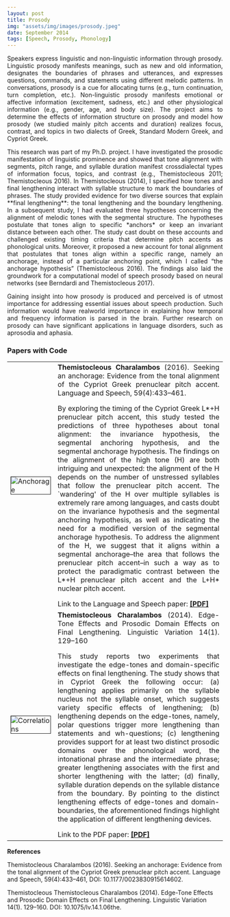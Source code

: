 ```yaml
---
layout: post
title: Prosody
img: "assets/img/images/prosody.jpeg"
date: September 2014
tags: [Speech, Prosody, Phonology]
---
```




<p style="text-align: justify;">Speakers express linguistic and non-linguistic information through prosody. Linguistic prosody manifests meanings, such as new and old information, designates the boundaries of phrases and utterances, and expresses questions, commands, and statements using different melodic patterns. In conversations, prosody is a cue for allocating turns (e.g., turn continuation, turn completion, etc.). Non-linguistic prosody manifests emotional or affective information (excitement, sadness, etc.) and other physiological information (e.g., gender, age, and body size). The project aims to determine the effects of information structure on prosody and model how prosody (we studied mainly pitch accents and duration) realizes focus, contrast, and topics in two dialects of Greek, Standard Modern Greek, and Cypriot Greek.</p>

<p style="text-align: justify;">This research was part of my Ph.D. project. I have investigated the prosodic manifestation of linguistic prominence and showed that tone alignment with segments, pitch range, and syllable duration manifest crossdialectal types of information focus, topics, and contrast (e.g., Themistocleous 2011; Themistocleous 2016). In Themistocleous (2014), I specified how tones and final lengthening interact with syllable structure to mark the boundaries of phrases. The study provided evidence for two diverse sources that explain **final lengthening**: the tonal lengthening and the boundary lengthening. In a subsequent study, I had evaluated three hypotheses concerning the alignment of melodic tones with the segmental structure. The hypotheses postulate that tones align to specific *anchors* or keep an invariant distance between each other. The study cast doubt on these accounts and challenged existing timing criteria that determine pitch accents as phonological units. Moreover, it proposed a new account for tonal alignment that postulates that tones align within a specific range, namely an anchorage, instead of a particular anchoring point, which I called “the anchorage hypothesis” (Themistocleous 2016). The findings also laid the groundwork for a computational model of speech prosody based on neural networks (see Berndardi and Themistocleous 2017).</p>

<p style="text-align: justify;">Gaining insight into how prosody is produced and perceived is of utmost importance for addressing essential issues about speech production. Such information would have realworld importance in explaining how temporal and frequency information is parsed in the brain. Further research on prosody can have significant applications in language disorders, such as aprosodia and aphasia.</p>

<h3>Papers with Code</h3>

<table>
<tr style="">
<td style="border-" width="20%" class="zoom-effect"><img
src="{{base.url}}/assets/img/img_papers/anchorageplot.png" border="1" alt="Anchorage" align="middle"></td>
<td style="border-" width="80%"><a
href="https://journals.sagepub.com/doi/full/10.1177/0023830915614602"></a><div style="text-align: justify;"><strong>Themistocleous
Charalambos </strong>(2016). Seeking an anchorage: Evidence from the tonal alignment of
the Cypriot Greek prenuclear pitch accent. Language and Speech, 59(4):433–461.<p></p>By exploring
the timing of the Cypriot Greek L*+H prenuclear pitch accent, this study tested the predictions of
three hypotheses about tonal alignment: the invariance hypothesis, the segmental anchoring
hypothesis, and the segmental anchorage hypothesis. The findings on the alignment of the high tone
(H) are both intriguing and unexpected: the alignment of the H depends on the number of unstressed
syllables that follow the prenuclear pitch accent. The `wandering' of the H over multiple syllables
is extremely rare among languages, and casts doubt on the invariance hypothesis and the segmental
anchoring hypothesis, as well as indicating the need for a modified version of the segmental
anchorage hypothesis. To address the alignment of the H, we suggest that it aligns within a
segmental anchorage–the area that follows the prenuclear pitch accent–in such a way as to protect
the paradigmatic contrast between the L*+H prenuclear pitch accent and the L+H* nuclear pitch
accent.<p></p></div>
Link to the Language and Speech paper: <a href="{{base.url}}/{{base.url}}/assets/papers/anchorage.pdf"><b>[PDF]</b></a></td>
</tr>
<tr style="">
<td style="border-" class="zoom-effect"><img src="{{base.url}}/assets/img/img_papers/lengthening.png"
border="1" alt="Correlations" align="middle"></td>
<td style="border-"><a
href="https://benjamins.com/catalog/lv.14.1.06the"></a><div style="text-align: justify;"><strong>Themistocleous Charalambos
</strong> (2014). Edge-Tone Effects and Prosodic Domain Effects on Final Lengthening.
Linguistic Variation 14(1). 129–160<p></p>This study reports two experiments that investigate the
edge-tones and domain-specific effects on final lengthening. The study shows that in Cypriot Greek
the following occur: (a) lengthening applies primarily on the syllable nucleus not the syllable
onset, which suggests variety specific effects of lengthening; (b) lengthening depends on the
edge-tones, namely, polar questions trigger more lengthening than statements and wh-questions; (c)
lengthening provides support for at least two distinct prosodic domains over the phonological word,
the intonational phrase and the intermediate phrase; greater lengthening associates with the first
and shorter lengthening with the latter; (d) finally, syllable duration depends on the syllable
distance from the boundary. By pointing to the distinct lengthening effects of edge-tones and
domain-boundaries, the aforementioned findings highlight the application of different lengthening
devices.<p></p></div>Link to the PDF paper: <a href="{{base.url}}/{{base.url}}/assets/papers/lengthening.pdf"><b>[PDF]</b></a></td>
</tr>
</table>


**References**

Themistocleous Charalambos (2016). Seeking an anchorage: Evidence from the tonal alignment of the Cypriot Greek prenuclear pitch accent. Language and Speech, 59(4):433–461, DOI: 10.1177/0023830915614602.


Themistocleous	Themistocleous Charalambos (2014). Edge-Tone Effects and Prosodic Domain Effects on Final Lengthening. Linguistic Variation 14(1). 129–160. DOI: 10.1075/lv.14.1.06the.